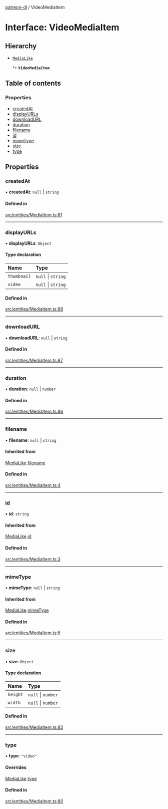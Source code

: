 [patreon-dl](../README.md) / VideoMediaItem

# Interface: VideoMediaItem

## Hierarchy

- [`MediaLike`](MediaLike.md)

  ↳ **`VideoMediaItem`**

## Table of contents

### Properties

- [createdAt](VideoMediaItem.md#createdat)
- [displayURLs](VideoMediaItem.md#displayurls)
- [downloadURL](VideoMediaItem.md#downloadurl)
- [duration](VideoMediaItem.md#duration)
- [filename](VideoMediaItem.md#filename)
- [id](VideoMediaItem.md#id)
- [mimeType](VideoMediaItem.md#mimetype)
- [size](VideoMediaItem.md#size)
- [type](VideoMediaItem.md#type)

## Properties

### createdAt

• **createdAt**: ``null`` \| `string`

#### Defined in

[src/entities/MediaItem.ts:81](https://github.com/patrickkfkan/patreon-dl/blob/d381b32/src/entities/MediaItem.ts#L81)

___

### displayURLs

• **displayURLs**: `Object`

#### Type declaration

| Name | Type |
| :------ | :------ |
| `thumbnail` | ``null`` \| `string` |
| `video` | ``null`` \| `string` |

#### Defined in

[src/entities/MediaItem.ts:88](https://github.com/patrickkfkan/patreon-dl/blob/d381b32/src/entities/MediaItem.ts#L88)

___

### downloadURL

• **downloadURL**: ``null`` \| `string`

#### Defined in

[src/entities/MediaItem.ts:87](https://github.com/patrickkfkan/patreon-dl/blob/d381b32/src/entities/MediaItem.ts#L87)

___

### duration

• **duration**: ``null`` \| `number`

#### Defined in

[src/entities/MediaItem.ts:86](https://github.com/patrickkfkan/patreon-dl/blob/d381b32/src/entities/MediaItem.ts#L86)

___

### filename

• **filename**: ``null`` \| `string`

#### Inherited from

[MediaLike](MediaLike.md).[filename](MediaLike.md#filename)

#### Defined in

[src/entities/MediaItem.ts:4](https://github.com/patrickkfkan/patreon-dl/blob/d381b32/src/entities/MediaItem.ts#L4)

___

### id

• **id**: `string`

#### Inherited from

[MediaLike](MediaLike.md).[id](MediaLike.md#id)

#### Defined in

[src/entities/MediaItem.ts:3](https://github.com/patrickkfkan/patreon-dl/blob/d381b32/src/entities/MediaItem.ts#L3)

___

### mimeType

• **mimeType**: ``null`` \| `string`

#### Inherited from

[MediaLike](MediaLike.md).[mimeType](MediaLike.md#mimetype)

#### Defined in

[src/entities/MediaItem.ts:5](https://github.com/patrickkfkan/patreon-dl/blob/d381b32/src/entities/MediaItem.ts#L5)

___

### size

• **size**: `Object`

#### Type declaration

| Name | Type |
| :------ | :------ |
| `height` | ``null`` \| `number` |
| `width` | ``null`` \| `number` |

#### Defined in

[src/entities/MediaItem.ts:82](https://github.com/patrickkfkan/patreon-dl/blob/d381b32/src/entities/MediaItem.ts#L82)

___

### type

• **type**: ``"video"``

#### Overrides

[MediaLike](MediaLike.md).[type](MediaLike.md#type)

#### Defined in

[src/entities/MediaItem.ts:80](https://github.com/patrickkfkan/patreon-dl/blob/d381b32/src/entities/MediaItem.ts#L80)
